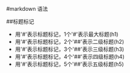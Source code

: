#markdown 语法


##标题标记
- 用'#'表示标题标记，1个'#'表示最大标题(h1)
- 用'#'表示标题标记，2个'##'表示二级标题(h2)
- 用'#'表示标题标记，3个'##'表示三级标题(h3)
- 用'#'表示标题标记，4个'##'表示四级标题(h4)
- 用'#'表示标题标记，5个'##'表示五级标题(h5)